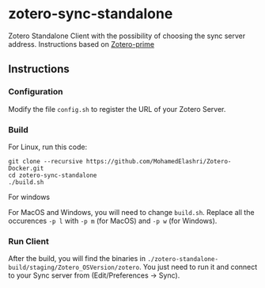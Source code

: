 # zotero-sync-standalone
Zotero Standalone Client with the possibility of choosing the sync server address.
Instructions based on [Zotero-prime](https://github.com/SamuelHassine/zotero-prime)

## Instructions

### Configuration

Modify the file `config.sh` to register the URL of your Zotero Server. 

### Build

For Linux, run this code:

```
git clone --recursive https://github.com/MohamedElashri/Zotero-Docker.git
cd zotero-sync-standalone
./build.sh
```
For windows 


For MacOS and Windows, you will need to change `build.sh`. Replace all the occurences `-p l` with `-p m` (for MacOS) and `-p w` (for Windows).

### Run Client

After the build, you will find the binaries in `./zotero-standalone-build/staging/Zotero_OSVersion/zotero`. 
You just need to run it and connect to your Sync server from (Edit/Preferences -> Sync).


